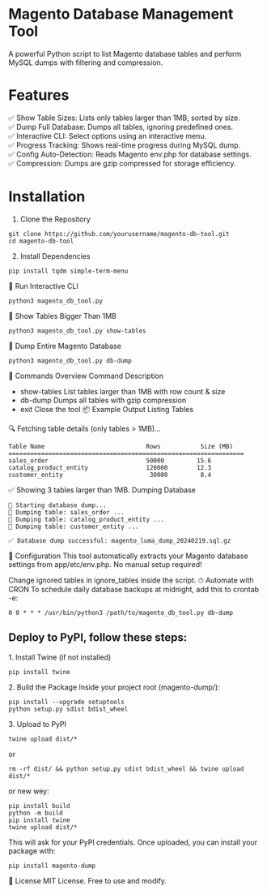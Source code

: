 # Magento Database Management Tool
A powerful Python script to list Magento database tables and perform MySQL dumps with filtering and compression.

# Features
✅ Show Table Sizes: Lists only tables larger than 1MB, sorted by size.</br>
✅ Dump Full Database: Dumps all tables, ignoring predefined ones.</br>
✅ Interactive CLI: Select options using an interactive menu.</br>
✅ Progress Tracking: Shows real-time progress during MySQL dump.</br>
✅ Config Auto-Detection: Reads Magento env.php for database settings.</br>
✅ Compression: Dumps are gzip compressed for storage efficiency.</br>

# Installation
1. Clone the Repository

```
git clone https://github.com/yourusername/magento-db-tool.git
cd magento-db-tool
```
2. Install Dependencies

```
pip install tqdm simple-term-menu
```
🔹 Run Interactive CLI
```
python3 magento_db_tool.py
```
🔹 Show Tables Bigger Than 1MB
```
python3 magento_db_tool.py show-tables
```
🔹 Dump Entire Magento Database
```
python3 magento_db_tool.py db-dump
```
📝 Commands Overview
Command	Description
- show-tables	List tables larger than 1MB with row count & size
- db-dump	Dumps all tables with gzip compression
- exit	Close the tool
📦 Example Output
Listing Tables

🔍 Fetching table details (only tables > 1MB)...
```
Table Name                            Rows           Size (MB)  
=================================================================
sales_order                           50000         15.6  
catalog_product_entity                120000        12.3  
customer_entity                        30000         8.4  
```
✅ Showing 3 tables larger than 1MB.
Dumping Database
```
🚀 Starting database dump...
📂 Dumping table: sales_order ...
📂 Dumping table: catalog_product_entity ...
📂 Dumping table: customer_entity ...

✅ Database dump successful: magento_luma_dump_20240219.sql.gz
```
🔧 Configuration
This tool automatically extracts your Magento database settings from app/etc/env.php. No manual setup required!

Change ignored tables in ignore_tables inside the script.
⏱ Automate with CRON
To schedule daily database backups at midnight, add this to crontab -e:

```
0 0 * * * /usr/bin/python3 /path/to/magento_db_tool.py db-dump
```

## Deploy to PyPI, follow these steps:

1️. Install Twine (if not installed)
```
pip install twine
```

2️. Build the Package
Inside your project root (magento-dump/):

```
pip install --upgrade setuptools
python setup.py sdist bdist_wheel
```

3️. Upload to PyPI
```
twine upload dist/*
```
or
```
rm -rf dist/ && python setup.py sdist bdist_wheel && twine upload dist/*
```
or new wey:
```
pip install build
python -m build
pip install twine
twine upload dist/*
```
This will ask for your PyPI credentials. Once uploaded, you can install your package with:

```
pip install magento-dump
```

📜 License
MIT License. Free to use and modify.

